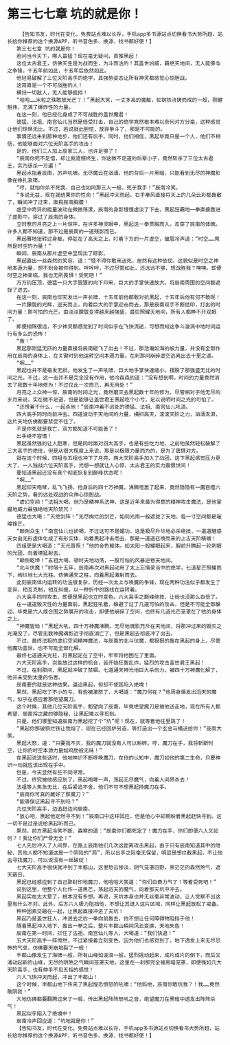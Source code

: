 # 第三七七章 坑的就是你！
        【告知书友，时代在变化，免费站点难以长存，手机app多书源站点切换看书大势所趋，站长给你推荐的这个换源APP，听书音色多、换源、找书都好使！】
       第三七七章 坑的就是你！
       若问当今天下，哪人最猛？现在毫无疑问，首推黑起！
       这位太古君王，仿佛天生是为战而生，为斗而活的！其盖世凶威，霸绝天地间，无人能够与之争锋，十五年前如此，十五年后依然如此。
       他轻易破解了三位天阶高手的绝学，其强势姿态让所有神灵都感觉心惊胆战。
       这简直是一个不可战胜的人！
       横扫一切敌人，无人能够抵挡！
       “哈哈……米粒之珠敢放光芒？！”黑起大笑，一丈多高的魔躯，如钢铁浇铸而成的一般，刚健魁伟，充满了爆炸性的力量。
       在这一刻，他已经化身成了不可战胜的盖世魔君！
       德猛、法祖、南宫仙儿当然是倍受打击，自己的绝学竟然根本难以奈何对方分毫，这种感觉让他们惊惧无比。不过，若说就此胆怯，放弃争斗了，那是不可能的。
       事情还远未到那种地步，他们还有后手。同时，他们相信，黑起毕竟只是一个人，他们不相信，他能够面对六位天阶高手的攻击！
       是的，他们三人加上辰家三人，也许足够了！
       “辰南你死不足惜，却让我遗憾终生，你这微不足道的后辈小子，竟然斩杀了三位太古君王，实乃该杀一万遍！”
       黑起点指着辰南，厉声吼啸。无尽魔云在汹涌，他的背后一片黑暗，只能看到无尽的神魔影像在挣扎哀嚎。
       “哼，就怕你杀不死我，自己也如同那三人一般，死于我手！”辰南冷笑。
       “多说无益，现在就结果你的性命！”黑起冲天而起。右手拳风直接将天上的几朵云彩都轰散了，瞬间冲了过来，直捣辰南胸腹！
       虚空中奇异的能量波动在微微荡漾，辰南的身影慢慢虚淡了下去，黑起狂霸地一拳直接轰进了虚影中，穿过了辰南的身体。
       立时惹的月亮之上一片惊呼，在许多神灵眼中，黑起这一拳贯胸而入。击穿了辰南的体魄。许多人都不知道，那不过是辰南的一道残影而已。
       黑起蓦地扭转过身躯，停驻在了高天之上，盯着下方的一片虚空，皱眉冷声道：“时空……竟然是时空的力量！”
       瞬间，辰南从那片虚空中显现出了踪影。
       黑起露出一丝森然的笑容，道：“怪不得你敢来送死，居然有这种依仗。这貌似是时空之神地本源力量，想不到会被你得到。哼哼哼，不过尽管如此，还远远不够，想战胜我？嘿嘿。即便时空之神亲临，我也无所畏惧！受死吧！”
       万万钧压顶，德猛一只大手狠狠的向下印来，巨大的手掌快速放大。将辰南周围的空间都遮拢了进去。
       在这一刻，辰南也仰天发出一声长啸，十五年前他都敢对抗黑起，十五年后他有何不敢呢！
       一片朦胧的光辉，逆天而上，向着巨大的手掌迎击而去，那是辰南双手不断结印，打出的时间力量！那可怕的光芒。由淡淡朦胧变得越来越强盛，最后照耀天地间，所有人都睁不开双眼了。
       即便相隔很远，不少神灵都感觉到了时间似乎在飞快流逝，可想而知这争斗漩涡中地时间运行有多么的恐怖！
       “轰！”
       黑起那刚猛无匹的力量直接将辰南砸飞了出去！不过，那浩瀚如海的般力量，并没有全部作用在辰南的身体上，在关键时刻他运转空间本源力量。在刹那间崩碎虚空逃离出去十里之遥。
       “啊……”
       黑起也并不是毫发无损。他发生了一声吼啸，巨大地手掌快速缩小。摆脱了那强盛无比的时间之光。不过，这一击并不是完全没有作用，他冷森森的道：“没有想到啊，时间的力量竟然消去了我数十年地修为！不过仅此一次而已，再无用处！”
       月亮之上众神一惊，辰南的时间之光，竟然磨灭去黑起数十年的修为，尽管相对于他无尽的岁月来说，实在微不足道，但是能够让盖世君王黑起吃个小亏，足以说明时间之光的可怕了。
       “还愣着干什么，一起杀他！”辰南冲着不远处的德猛、法祖、南宫仙儿吼道。
       四大高手同时向前冲去。四道波动于天地间的力量，横扫高天，滚滚天阶之力，汹涌澎湃，这片天地仿佛都要禁受不住了。
       不是你死就是我亡，双方都知道不可能善了！
       出手绝不容情！
       黑起虽然强的让人胆寒，但是同时面对四大高手，也是有些吃力地，之前他虽然轻松破解了三大高手的绝技，但是从很大程度上来说，那是以极限力量而为的，是为了震慑对方。
       就在这个时候，四祖与五祖也冲下了月亮，两大天阶高手加入了战团，这下黑起感觉压力更大了，一人独战六位天阶高手，光想一想就让人心惊，太古君王的实力震慑世间！
       要知道黑起还没有真个彻底恢复到巅峰状态呢！
       “啊……”
       黑起仰天咆哮，乱飞飞扬，他身后的四十万神魔，沸腾喧嚣了起来，竟然隐隐有一魔吞噬六天阶之势，看的远处观战的众神心惊胆战。
       “虚幻空间！”法祖大喝，他乃是精神系法神，这是近年来最为得意的精神攻击魔法，是他掌握地威力最强绝地天阶禁咒！
       德猛也大喝：“灭绝剑阵！”无尽绚烂的剑芒，如同光雨一般遮拢了天地，每一寸空间都是璀璨锋芒。
       “颠倒众生！”南宫仙儿也娇喝，不过这可不是媚功，这是极尽升华地必杀绝技，一道道魅惑天女由无形虚体化成了有形实体，向着黑起冲击而去，那是一道道召唤而来的上古天阶精魄！
       四组更是大喝道：“天光普照！”他的金色躯体。如太阳一般耀眼起来，胸前升腾起一轮刺眼的光团，向着德猛射去。
       “颠倒乾坤！”五祖大喝，顿时天地动荡，一股可怕的风暴逆卷天地间。
       “北斗伏魔！”时隔十五年，辰南再次对黑起动用了太上忘情录当中的绝学，七道星芒照耀而下，绚烂地七大光柱。仿佛通天之柱，向着黑起激射而去。
       此刻辰南体内运转的功法很复杂，历经一次太上与唤魔的争锋，现在两种功法似乎都发生了变异，相互克制，相互纠缠，以一种折中的路线在运转着。
       六大高手同时攻击，即便是黑起也立时变色。六大高手之巅峰绝技，让他也没那么自信了。
       在一道道毁灭性的力量面前，黑起狂吼着，躲避了过了几道可怕的攻击，但是不可能全部躲过。毕竟是六人成合围之势展开的攻击，即便他崩碎了空间，也终有几道光芒笼罩在了他的身体之上。
       “神魔皆恸！”黑起大吼，四十万神魔沸腾。无尽地魂影充斥在天地间，将那冲过来的毁灭之光淹没了，尽管无数神魔魂影近乎彻底消亡了，但是黑起去彻底冲了出去。
       不过，最终法祖的虚幻空间精神魔法，与辰南的北斗伏魔，都狠狠的轰在黑起的身上，尽管他魔功盖世。也不可能全部化解。
       最终七道通天光柱，将黑起定在了空中，牢牢将他困在了里面。
       六大天阶高手，岂能放过这样的机会，皆开始狂轰乱炸，猛烈的攻击盖世君王黑起！
       不过，在刹那间，黑起就冲破了禁锢。七道通天神光地巨大杀伤力。被四十万神魔化解了，他并未受到太重的伤害。
       辰南要的就是这种结果。逼迫黑起，但却不使其陷入绝境！
       果然，黑起吃了不小的亏，有些被激怒了，大喝道：“魔刀何在？”他周身爆发出滔天的魔气，似乎在感应着那绝望魔刀。
       这个时候，其他几位天阶高手，都望向了辰南，毕竟绝望魔刀是被他送走地，现在所有人都希望，辰南将之藏的够隐秘，让黑起难以寻觅到。
       只是，他们哪里知道辰南为黑起挖了个“坑”呢！现在，就等着他往里跳了！
       “黑起你那破铜烂铁让我熔了，现在已经回炉另造，等打造出一个玄金马桶送给你！”辰南大笑。
       黑起大怒，道：“只要我不灭，我的魔刀就没有人可以粉碎。哼，魔刀在手，我将斩断时空，让你的时空本源力量如鸡肋般无味！”
       在黑起说这些话时，他地神识不断呼唤魔刀，在他的认知中，魔刀如他的第二生命，只要神识一动就应该出现在手中。
       但是，今天显然有些不同寻常。
       不过，终究被他感应到了，黑起咆哮一声，荡起无尽魔气，向着人间界杀去！
       法祖等人焦急无比，在后紧追不舍，他们不可不想黑起持魔刀在手。
       “辰南你可真的藏好了那魔刀？”
       “能够保证黑起寻不到吗？”
       几位天阶高手，边追赶边问辰南。
       “放心吧，黑起他定然寻不到！”辰南口中这样回应，但是他心中却期盼着黑起赶快寻到。这一切不是过是说给黑起听而已。
       果然，前方黑起冷笑不断，森寒的道：“辰南你们都死定了！魔刀在手，你们即便六人又如何？！我让你们尸骨无全！”
       七人先后冲入了人间界，在路上辰南他们几次远距离攻击黑起，由于只有辰南知道其中的隐秘，其他人都不知道这是一个阴险的“局”，所以出手之际毫无保留，明显是想拦截黑起，不让他去寻找魔刀，可以说没有一丝破绽！
       七大天阶高手很快就冲到了丰都山，这里愁云惨淡，阴气笼罩四野，黑茫茫的森然煞气，遮天蔽日。
       黑起已经感应到了自己那封印地魔刀，他哈哈大笑道：“你们白费力气了！等着受死吧！”
       说到这里，他整个人化作一道黑芒，荡起滔天的魔气，向着那天坑中冲去。
       黑起实在太大意了，根本没有多想。再说，天坑本身也并无丝毫异常波动，让人觉察不出这里有什么不对。此外，后方六人极力阻挡他，不想让其进入这片区域，同样让黑起放松了戒备。
       种种因素交融在一起，让黑起直接冲进了天坑！
       黑起乃是盖世狂人，冲进去之后一拳向前轰去，他不想让任何障碍物阻挡于他！
       随着黑起冲入地下，轰出一拳之后，整片丰都山瞬间风云变换，天地失色！
       辰南在第一时间，拦住了法祖、南宫仙儿等人，大喝道：“我们快退！”
       五大天阶高手一阵愕然，不过紧接着立刻变色，因为他们也感觉到了，地下透发上来无尽恐怖的气息，仿佛要天崩地裂了一般！
       丰都山像发生了海啸一般，所有山峰如波浪一般，猛烈摇动起来，成片成片的倒下，而后又涌动起新的山峰，无尽的阴煞之气瞬间笼罩天地，这里在一刹那完全被黑暗笼罩，即便强如几大天阶高手，也有伸手不见五指的感觉！
       六人飞快冲天而起，冲出了丰都山！
       这个时候，丰都山地下传来了黑起惶恐愤怒的吼啸：“他妈地，辰南你敢坑我？！我……竟然敢阴我！”
       大地仿佛都要翻腾过来了一般，传出黑起阵阵怒吼之音，绝望魔刀在黑暗中透发出阵阵杀气！
       黑起似乎陷入了绝境中！
       辰南冷声回应道：“坑地就是你！”
       【告知书友，时代在变化，免费站点难以长存，手机app多书源站点切换看书大势所趋，站长给你推荐的这个换源APP，听书音色多、换源、找书都好使！】